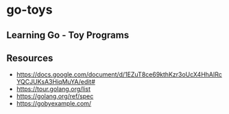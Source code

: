 # go-toys
## Learning Go - Toy Programs

## Resources
- https://docs.google.com/document/d/1EZuT8ce69kthKzr3oUcX4HhAIRcYQCJUKsA3HiqMuYA/edit#
- https://tour.golang.org/list
- https://golang.org/ref/spec
- https://gobyexample.com/

